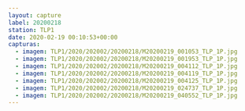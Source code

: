 ```yaml
---
layout: capture
label: 20200218
station: TLP1
date: 2020-02-19 00:10:53+00:00
capturas:
  - imagem: TLP1/2020/202002/20200218/M20200219_001053_TLP_1P.jpg
  - imagem: TLP1/2020/202002/20200218/M20200219_001953_TLP_1P.jpg
  - imagem: TLP1/2020/202002/20200218/M20200219_004112_TLP_1P.jpg
  - imagem: TLP1/2020/202002/20200218/M20200219_004119_TLP_1P.jpg
  - imagem: TLP1/2020/202002/20200218/M20200219_004125_TLP_1P.jpg
  - imagem: TLP1/2020/202002/20200218/M20200219_024737_TLP_1P.jpg
  - imagem: TLP1/2020/202002/20200218/M20200219_040552_TLP_1P.jpg
---
```

